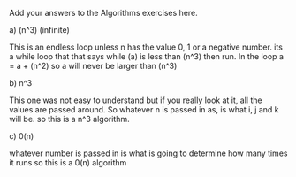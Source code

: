 Add your answers to the Algorithms exercises here.

a) (n^3) (infinite)

This is an endless loop unless n has the value 0, 1 or a negative number.
its a while loop that that says while (a) is less than (n^3) then run.
In the loop a = a + (n^2) so a will never be larger than (n^3)


b) n^3
<!-- for i in range(n):                         0(n)
      i += 1 
      for j in range(i + 1, n):                 0(n)
        j += 1 
        for k in range(j + 1, n):               0(n)
          k += 1 
          for l in range(k + 1, 10 + k):        0(1)
            l += 1 
            sum += 1  -->
   

This one was not easy to understand but if you really look at it, all the values are passed around. So whatever n is passed in as, is what i, j and k will be. so this is a n^3 algorithm.


c) 0(n)

whatever number is passed in is what is going to determine how many times it runs so this is a 0(n) algorithm